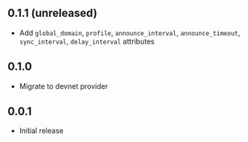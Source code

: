 ## 0.1.1 (unreleased)

- Add `global_domain`, `profile`, `announce_interval`, `announce_timeout`, `sync_interval`, `delay_interval` attributes

## 0.1.0

- Migrate to devnet provider

## 0.0.1

- Initial release
